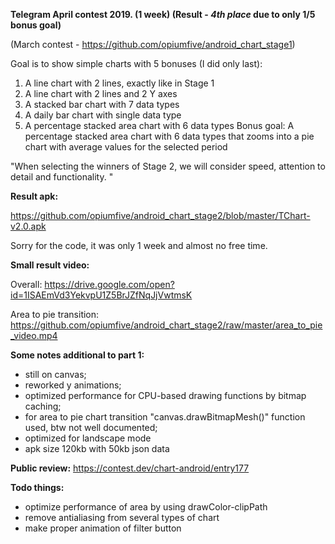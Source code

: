 <b>Telegram April contest 2019. (1 week) (Result - <i>4th place</i> due to only 1/5 bonus goal)</b> 

(March contest - https://github.com/opiumfive/android_chart_stage1)

Goal is to show simple charts with 5 bonuses (I did only last):
1. A line chart with 2 lines, exactly like in Stage 1
2. A line chart with 2 lines and 2 Y axes
3. A stacked bar chart with 7 data types
4. A daily bar chart with single data type
5. A percentage stacked area chart with 6 data types
Bonus goal: A percentage stacked area chart with 6 data types that zooms into a pie chart with average values for the selected period

"When selecting the winners of Stage 2, we will consider speed, attention to detail and functionality. "

<b>Result apk:</b> 

https://github.com/opiumfive/android_chart_stage2/blob/master/TChart-v2.0.apk

Sorry for the code, it was only 1 week and almost no free time.

<b>Small result video:</b> 

Overall: https://drive.google.com/open?id=1ISAEmVd3YekvpU1Z5BrJZfNqJjVwtmsK

Area to pie transition: https://github.com/opiumfive/android_chart_stage2/raw/master/area_to_pie_video.mp4

<b>Some notes additional to part 1:</b> 
- still on canvas;
- reworked y animations;
- optimized performance for CPU-based drawing functions by bitmap caching;
- for area to pie chart transition "canvas.drawBitmapMesh()" function used, btw not well documented;
- optimized for landscape mode
- apk size 120kb with 50kb json data

<b>Public review:</b>
https://contest.dev/chart-android/entry177

<b>Todo things:</b>
- optimize performance of area by using drawColor-clipPath
- remove antialiasing from several types of chart
- make proper animation of filter button
